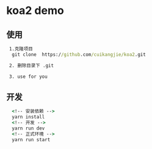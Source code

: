 # koa2 demo

## 使用

```cmd
 1.克隆项目
  git clone  https://github.com/cuikangjie/koa2.git

 2. 删除目录下 .git

 3. use for you

```

## 开发

```cmd
  <!-- 安装依赖 -->
  yarn install
  <!-- 开发 -->
  yarn run dev
  <!-- 正式环境 -->
  yarn run start
  
```
